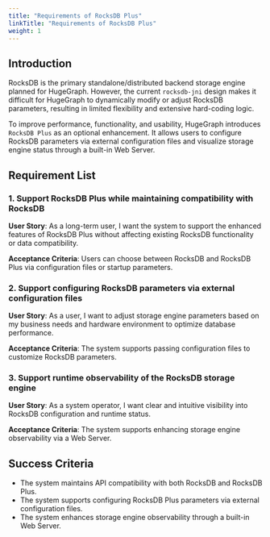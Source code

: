 ```yaml
---
title: "Requirements of RocksDB Plus"
linkTitle: "Requirements of RocksDB Plus"
weight: 1
---
```


## Introduction

RocksDB is the primary standalone/distributed backend storage engine planned for HugeGraph.
However, the current `rocksdb-jni` design makes it difficult for HugeGraph to dynamically modify or adjust RocksDB parameters, resulting in limited flexibility and extensive hard-coding logic.

To improve performance, functionality, and usability, HugeGraph introduces `RocksDB Plus` as an optional enhancement.
It allows users to configure RocksDB parameters via external configuration files and visualize storage engine status through a built-in Web Server.

## Requirement List

### 1. Support RocksDB Plus while maintaining compatibility with RocksDB

**User Story**: As a long-term user, I want the system to support the enhanced features of RocksDB Plus without affecting existing RocksDB functionality or data compatibility.

**Acceptance Criteria**: Users can choose between RocksDB and RocksDB Plus via configuration files or startup parameters.

### 2. Support configuring RocksDB parameters via external configuration files

**User Story**: As a user, I want to adjust storage engine parameters based on my business needs and hardware environment to optimize database performance.

**Acceptance Criteria**: The system supports passing configuration files to customize RocksDB parameters.

### 3. Support runtime observability of the RocksDB storage engine

**User Story**: As a system operator, I want clear and intuitive visibility into RocksDB configuration and runtime status.

**Acceptance Criteria**: The system supports enhancing storage engine observability via a Web Server.

## Success Criteria

* The system maintains API compatibility with both RocksDB and RocksDB Plus.
* The system supports configuring RocksDB Plus parameters via external configuration files.
* The system enhances storage engine observability through a built-in Web Server.